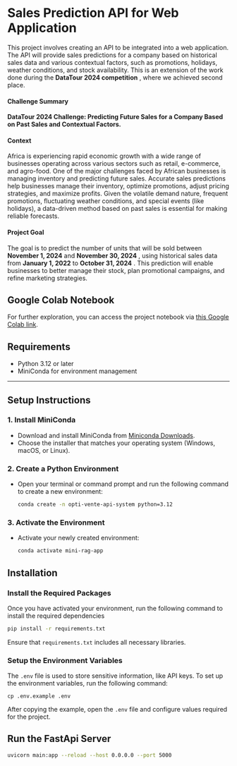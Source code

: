 # Sales Prediction API for Web Application

This project involves creating an API to be integrated into a web application. The API will provide sales predictions for a company based on historical sales data and various contextual factors, such as promotions, holidays, weather conditions, and stock availability. This is an extension of the work done during the  **DataTour 2024 competition** , where we achieved second place.

#### **Challenge Summary**

**DataTour 2024 Challenge: Predicting Future Sales for a Company Based on Past Sales and Contextual Factors.**

#### **Context**

Africa is experiencing rapid economic growth with a wide range of businesses operating across various sectors such as retail, e-commerce, and agro-food. One of the major challenges faced by African businesses is managing inventory and predicting future sales. Accurate sales predictions help businesses manage their inventory, optimize promotions, adjust pricing strategies, and maximize profits. Given the volatile demand nature, frequent promotions, fluctuating weather conditions, and special events (like holidays), a data-driven method based on past sales is essential for making reliable forecasts.

#### **Project Goal**

The goal is to predict the number of units that will be sold between **November 1, 2024** and  **November 30, 2024** , using historical sales data from **January 1, 2022** to  **October 31, 2024** . This prediction will enable businesses to better manage their stock, plan promotional campaigns, and refine marketing strategies.

## Google Colab Notebook

For further exploration, you can access the project notebook via [this Google Colab link]().

## **Requirements**

* Python 3.12 or later
* MiniConda for environment management

---

## **Setup Instructions**

### **1. Install MiniConda**

* Download and install MiniConda from [Miniconda Downloads](https://docs.anaconda.com/miniconda/install/).
* Choose the installer that matches your operating system (Windows, macOS, or Linux).

### **2. Create a Python Environment**

* Open your terminal or command prompt and run the following command to create a new environment:

  ```bash
  conda create -n opti-vente-api-system python=3.12
  ```

### **3. Activate the Environment**

* Activate your newly created environment:

  ```bash
  conda activate mini-rag-app
  ```

## Installation

### Install the Required Packages

Once you have activated your environment, run the following command to install the required dependencies

```bash
pip install -r requirements.txt
```

Ensure that `requirements.txt` includes all necessary libraries.

### Setup the Environment Variables

The `.env` file is used to store sensitive information, like API keys. To set up the environment variables, run the following command:

```
cp .env.example .env
```

After copying the example, open the `.env` file and configure values required for the project.
## Run the FastApi Server

```bash
uvicorn main:app --reload --host 0.0.0.0 --port 5000
```
